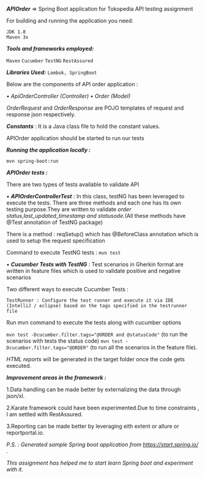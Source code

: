 **_APIOrder_** => Spring Boot application for Tokopedia API testing assignment

For building and running the application you need:

    JDK 1.8
    Maven 3x


**_Tools and frameworks employed:_**

`Maven`
`Cucumber`
`TestNG`
 `RestAssured`

**_Libraries Used:_**
`Lombok,
SpringBoot`

Below are the components of API order application :

_•	ApiOrderController (Controller)
•	Order (Model)_

_OrderRequest_ and _OrderResponse_ are POJO templates of request and response json respectively.

**_Constants_** : It is a Java class file to hold the constant values.

APIOrder application should be started to run our tests

_**Running the application locally :**_

`mvn spring-boot:run`

**_APIOrder tests :_**

There are two types of tests available to validate API

•	**_APIOrderControllerTest_** : In this class, testNG has been leveraged to execute the tests. There are three methods and each one has its own testing purpose.They are written to validate _order status,last_updated_timestamp and statusode._(All these methods have @Test annotation of TestNG package)

There is a method : reqSetup() which has @BeforeClass annotation which is used to setup the request specification

Command to execute TestNG tests : `mvn test`

•	_**Cucumber Tests with TestNG**_ : Test scenarios in Gherkin format are written in feature files which is used to validate positive and negative scenarios

Two different ways to execute Cucumber Tests :

	TestRunner : Configure the test runner and execute it via IDE (IntelliJ / eclipse) based on the tags specified in the testrunner file
   Run mvn command to execute the tests along with cucumber options

`mvn test -Dcucumber.filter.tags="@ORDER and @statusCode"` (to run the scenarios with tests the status code)
`mvn test -Dcucumber.filter.tags="@ORDER"` (to run all the scenarios in the feature file).

_HTML reports_ will be generated in the target folder once the code gets executed.



**_Improvement areas in the framework :_**

1.Data handling can be made better by externalizing the data through json/xl.

2.Karate framework could have been experimented.Due to time constraints , I am settled with RestAssured.

3.Reporting can be made better by leveraging eith extent or allure or reportportal.io.

_P.S. : Generated sample Spring boot application from https://start.spring.io/ ._ 

_This assignment has helped me to start learn Spring boot and experiment with it._

